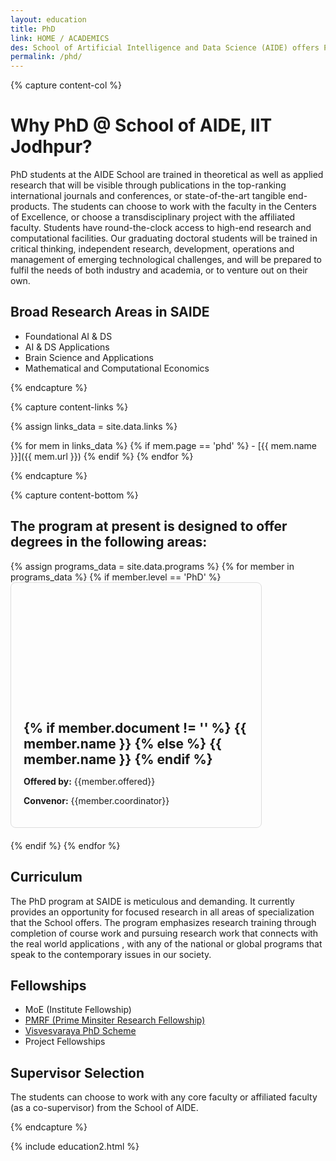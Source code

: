 ```yaml
---
layout: education
title: PhD
link: HOME / ACADEMICS
des: School of Artificial Intelligence and Data Science (AIDE) offers Ph.D. program in a wide range of emerging and challenging research areas of Foundational AI & DS, and AI & DS Applications through highly qualified faculty from diverse disciplines with shared interests in fundamental challenges in AI and DS.
permalink: /phd/
---
```


{% capture content-col %}

# Why PhD @ School of AIDE, IIT Jodhpur?

PhD students at the AIDE School are trained in theoretical as well as applied research that will be visible through publications in the top-ranking international journals and conferences, or state-of-the-art tangible end-products. The students can choose to work with the faculty in the Centers of Excellence, or choose a transdisciplinary project with the affiliated faculty. Students have round-the-clock access to high-end research and computational facilities. Our graduating doctoral students will be trained in critical thinking, independent research, development, operations and management of emerging technological challenges, and will be prepared to fulfil the needs of both industry and academia, or to venture out on their own.  

## Broad Research Areas in SAIDE

- Foundational AI & DS
- AI & DS Applications
- Brain Science and Applications
- Mathematical and Computational Economics

{% endcapture %}

{% capture content-links %}

{% assign links_data = site.data.links %}

{% for mem in links_data %}
  {% if mem.page == 'phd' %}
    - [{{ mem.name }}]({{ mem.url }})
  {% endif %}
{% endfor %}

{% endcapture %}

{% capture content-bottom %}

## The program at present is designed to offer degrees in the following areas:

<div class="msgrid-container">
{% assign programs_data = site.data.programs  %}
{% for member in programs_data %}
{% if member.level == 'PhD' %}
<div class="ms-card ms-grid" style="border: 1px solid #ddd; border-radius: 8px; overflow: hidden; max-width: 400px; margin-bottom: 20px;">
<div class="ms-card-image" style="background-image: url('{{member.background}}'); background-size: cover; background-position: center; height: 200px;"></div>
<div class="ms-card-content" style="padding: 20px;">
<h2 id="subheading" style="margin: 0;">
{% if member.document != '' %}
<a href="{{ member.document }}" target="_blank" style="border: 0; text-decoration: none;">{{ member.name }}
</a>
{% else %}
<a href="{{ member.url }}" target="_blank" style="border: 0; text-decoration: none;">{{ member.name }}
</a>
{% endif %}
</h2>
<p><strong>Offered by:</strong> {{member.offered}}</p>
<p><strong>Convenor:</strong> {{member.coordinator}}</p>
</div>
</div>
{% endif %}
{% endfor %}
</div>

## Curriculum

The PhD program at SAIDE is meticulous and demanding. It currently provides an opportunity for focused research in all areas of specialization that the School offers. The program emphasizes research training through completion of course work and pursuing research work that connects with the real world applications , with any of the national or global programs that speak to the contemporary issues in our society.  

## Fellowships

- MoE (Institute Fellowship)
- [PMRF (Prime Minsiter Research Fellowship)](https://www.pmrf.in/)
- [Visvesvaraya PhD Scheme](https://phd.dic.gov.in/)
- Project Fellowships

## Supervisor Selection
The students can choose to work with any core faculty or affiliated faculty (as a co-supervisor) from the School of AIDE.

{% endcapture %}

<style>
.background-about{
background-image:url("{{ site.baseurl }}/images/PhD.png");
}
</style>

{% include education2.html %}
